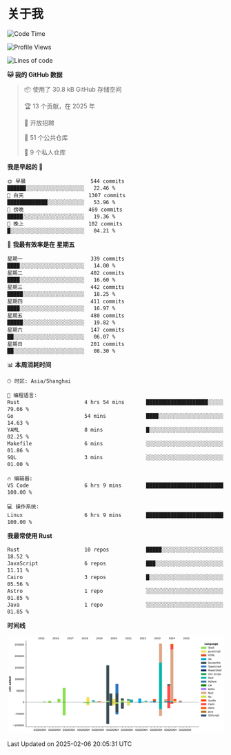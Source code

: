 # 关于我

<!--START_SECTION:waka-->
![Code Time](http://img.shields.io/badge/Code%20Time-3%2C427%20hrs%2027%20mins-blue)

![Profile Views](http://img.shields.io/badge/%E4%B8%AA%E4%BA%BA%E8%B5%84%E6%96%99%E8%A7%82%E7%9C%8B%E6%AC%A1%E6%95%B0-0-blue)

![Lines of code](https://img.shields.io/badge/%E4%BB%8E%E3%80%8CHello%20World%E3%80%8D%E8%B5%B7%E6%88%91%E5%B7%B2%E7%BB%8F%E5%86%99%E4%BA%86-1.1%20million%20%E8%A1%8C%E4%BB%A3%E7%A0%81-blue)

**🐱 我的 GitHub 数据** 

> 📦  使用了 30.8 kB GitHub 存储空间 
 > 
> 🏆 13 个贡献，在 2025 年
 > 
> 💼 开放招聘
 > 
> 📜 51 个公共仓库 
 > 
> 🔑 9 个私人仓库 
 > 
**我是早起的 🐤** 

```text
🌞 早晨                     544 commits         ██████░░░░░░░░░░░░░░░░░░░   22.46 % 
🌆 白天                     1307 commits        █████████████░░░░░░░░░░░░   53.96 % 
🌃 傍晚                     469 commits         █████░░░░░░░░░░░░░░░░░░░░   19.36 % 
🌙 晚上                     102 commits         █░░░░░░░░░░░░░░░░░░░░░░░░   04.21 % 
```
📅 **我最有效率是在 星期五** 

```text
星期一                      339 commits         ████░░░░░░░░░░░░░░░░░░░░░   14.00 % 
星期二                      402 commits         ████░░░░░░░░░░░░░░░░░░░░░   16.60 % 
星期三                      442 commits         █████░░░░░░░░░░░░░░░░░░░░   18.25 % 
星期四                      411 commits         ████░░░░░░░░░░░░░░░░░░░░░   16.97 % 
星期五                      480 commits         █████░░░░░░░░░░░░░░░░░░░░   19.82 % 
星期六                      147 commits         ██░░░░░░░░░░░░░░░░░░░░░░░   06.07 % 
星期日                      201 commits         ██░░░░░░░░░░░░░░░░░░░░░░░   08.30 % 
```


📊 **本周消耗时间** 

```text
🕑︎ 时区: Asia/Shanghai

💬 编程语言: 
Rust                     4 hrs 54 mins       ████████████████████░░░░░   79.66 % 
Go                       54 mins             ████░░░░░░░░░░░░░░░░░░░░░   14.63 % 
YAML                     8 mins              █░░░░░░░░░░░░░░░░░░░░░░░░   02.25 % 
Makefile                 6 mins              ░░░░░░░░░░░░░░░░░░░░░░░░░   01.86 % 
SQL                      3 mins              ░░░░░░░░░░░░░░░░░░░░░░░░░   01.00 % 

🔥 编辑器: 
VS Code                  6 hrs 9 mins        █████████████████████████   100.00 % 

💻 操作系统: 
Linux                    6 hrs 9 mins        █████████████████████████   100.00 % 
```

**我最常使用 Rust** 

```text
Rust                     10 repos            █████░░░░░░░░░░░░░░░░░░░░   18.52 % 
JavaScript               6 repos             ███░░░░░░░░░░░░░░░░░░░░░░   11.11 % 
Cairo                    3 repos             █░░░░░░░░░░░░░░░░░░░░░░░░   05.56 % 
Astro                    1 repo              ░░░░░░░░░░░░░░░░░░░░░░░░░   01.85 % 
Java                     1 repo              ░░░░░░░░░░░░░░░░░░░░░░░░░   01.85 % 
```



**时间线**

![Lines of Code chart](https://raw.githubusercontent.com/catusax/catusax/master/assets/bar_graph.png)


 Last Updated on 2025-02-06 20:05:31 UTC
<!--END_SECTION:waka-->
